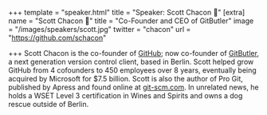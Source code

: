 +++
template = "speaker.html"
title = "Speaker: Scott Chacon 🦀"
[extra]
  name = "Scott Chacon 🦀"
  title = "Co-Founder and CEO of GitButler"
  image = "/images/speakers/scott.jpg"
  twitter = "chacon"
  url = "https://github.com/schacon"

+++
Scott Chacon is the co-founder of <a href="https://github.com/?utm_source=eurorust" target="_blank" rel="noopener noreferrer">GitHub</a>; now co-founder of <a href="https://gitbutler.com/?utm_source=eurorust" target="_blank" rel="noopener noreferrer">GitButler</a>, a next generation version control client, based in Berlin. Scott helped grow GitHub from 4 cofounders to 450 employees over 8 years, eventually being acquired by Microsoft for $7.5 billion. Scott is also the author of Pro Git, published by Apress and found online at <a href="https://git-scm.com/?utm_source=eurorust" target="_blank" rel="noopener noreferrer">git-scm.com</a>. In unrelated news, he holds a WSET Level 3 certification in Wines and Spirits and owns a dog rescue outside of Berlin.